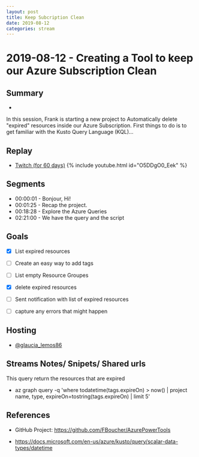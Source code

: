```yaml
---
layout: post
title: Keep Subcription Clean
date: 2019-08-12
categories: stream
---
```



# 2019-08-12 - Creating a Tool to keep our Azure Subscription Clean

## Summary
-

In this session, Frank is starting a new project to Automatically delete "expired" resources inside our Azure Subscription. First things to do is to get familiar with the Kusto Query Language (KQL)...

## Replay


- [Twitch (for 60 days)](https://www.twitch.tv/videos/66367258)
{% include youtube.html id="O5DDgO0_Eek" %}
<br/><!--more-->


Segments
--------

- 00:00:01 - Bonjour, Hi!
- 00:01:25 - Recap the project.
- 00:18:28 - Explore the Azure Queries
- 02:21:00 - We have the query and the script

Goals
-----

- [X] List expired resources
- [ ] Create an easy way to add tags
- [ ] List empty Resource Groupes
- [X] delete expired resources
- [ ] Sent notification with list of expired resources
- [ ] capture any errors that might happen



Hosting
-------

- [@glaucia_lemos86](https://www.twitch.tv/glaucia_lemos86)




Streams Notes/ Snipets/ Shared urls
-----------------------------------

This query return the resources that are expired
- az graph query -q 'where todatetime(tags.expireOn) > now() | project name, type, expireOn=tostring(tags.expireOn) | limit 5'


References
----------

- GitHub Project: https://github.com/FBoucher/AzurePowerTools

- https://docs.microsoft.com/en-us/azure/kusto/query/scalar-data-types/datetime
